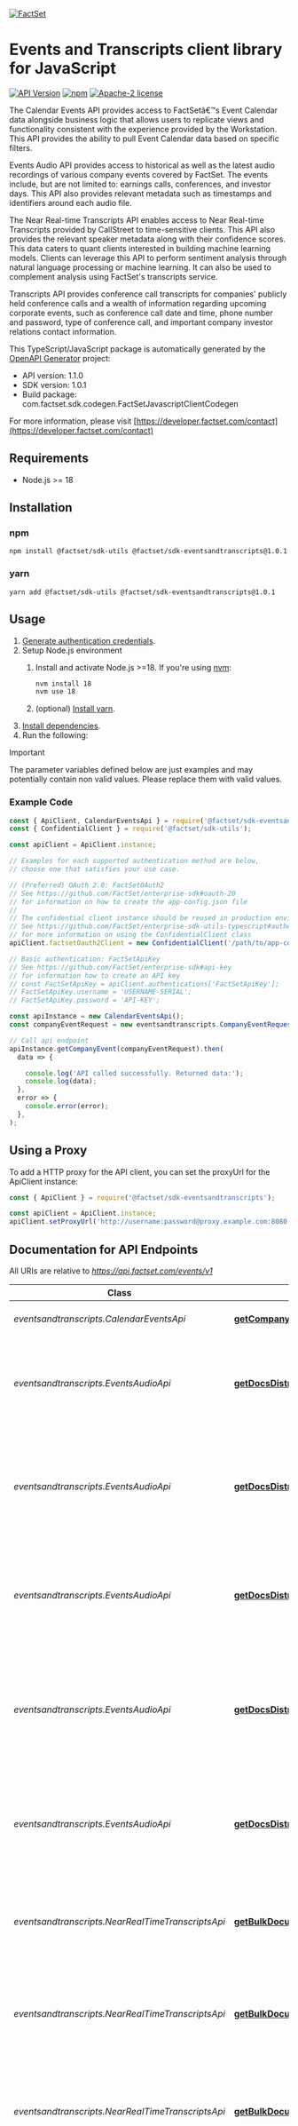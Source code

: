 [![FactSet](https://raw.githubusercontent.com/factset/enterprise-sdk/main/docs/images/factset-logo.svg)](https://www.factset.com)

# Events and Transcripts client library for JavaScript

[![API Version](https://img.shields.io/badge/api-v1.1.0-blue)](https://developer.factset.com/api-catalog/documents-distributor-callstreet-events)
[![npm](https://img.shields.io/badge/npm-v1.0.1-orange)](https://www.npmjs.com/package/@factset/sdk-eventsandtranscripts/v/1.0.1)
[![Apache-2 license](https://img.shields.io/badge/license-Apache2-brightgreen.svg)](https://www.apache.org/licenses/LICENSE-2.0)

<p>The Calendar Events API provides access to FactSetâ€™s Event Calendar data alongside business logic that allows users to replicate views and functionality consistent with the experience provided by the Workstation. This API provides the ability to pull Event Calendar data based on specific filters.</p>
<p>Events Audio API provides access to historical as well as the latest audio recordings of various company events covered by FactSet. The events include, but are not limited to: earnings calls, conferences, and investor days. This API also provides relevant metadata such as timestamps and identifiers around each audio file.</p>
<p>The  Near Real-time Transcripts API enables access to Near Real-time Transcripts provided by CallStreet to time-sensitive clients. This API also provides the relevant speaker metadata along with their confidence scores. This data caters to quant clients interested in building machine learning models. Clients can leverage this API to perform sentiment analysis through natural language processing or machine learning. It can also be used to complement analysis using FactSet's transcripts service.</p>
<p>Transcripts API provides conference call transcripts for companies' publicly held conference calls and a wealth of information regarding upcoming corporate events, such as conference call date and time, phone number and password, type of conference call, and important company investor relations contact information.</p> 


This TypeScript/JavaScript package is automatically generated by the [OpenAPI Generator](https://openapi-generator.tech) project:

- API version: 1.1.0
- SDK version: 1.0.1
- Build package: com.factset.sdk.codegen.FactSetJavascriptClientCodegen

For more information, please visit [https://developer.factset.com/contact](https://developer.factset.com/contact)

## Requirements

* Node.js >= 18

## Installation

### npm

```shell
npm install @factset/sdk-utils @factset/sdk-eventsandtranscripts@1.0.1
```

### yarn

```shell
yarn add @factset/sdk-utils @factset/sdk-eventsandtranscripts@1.0.1
```

## Usage

1. [Generate authentication credentials](../../../../README.md#authentication).
2. Setup Node.js environment
   1. Install and activate Node.js >=18. If you're using [nvm](https://github.com/nvm-sh/nvm):

      ```sh
      nvm install 18
      nvm use 18
      ```

   2. (optional) [Install yarn](https://yarnpkg.com/getting-started/install).
3. [Install dependencies](#installation).
4. Run the following:

> [!IMPORTANT]
> The parameter variables defined below are just examples and may potentially contain non valid values. Please replace them with valid values.

### Example Code


```javascript
const { ApiClient, CalendarEventsApi } = require('@factset/sdk-eventsandtranscripts');
const { ConfidentialClient } = require('@factset/sdk-utils');

const apiClient = ApiClient.instance;

// Examples for each supported authentication method are below,
// choose one that satisfies your use case.

// (Preferred) OAuth 2.0: FactSetOAuth2
// See https://github.com/FactSet/enterprise-sdk#oauth-20
// for information on how to create the app-config.json file
//
// The confidential client instance should be reused in production environments.
// See https://github.com/FactSet/enterprise-sdk-utils-typescript#authentication
// for more information on using the ConfidentialClient class
apiClient.factsetOauth2Client = new ConfidentialClient('/path/to/app-config.json');

// Basic authentication: FactSetApiKey
// See https://github.com/FactSet/enterprise-sdk#api-key
// for information how to create an API key
// const FactSetApiKey = apiClient.authentications['FactSetApiKey'];
// FactSetApiKey.username = 'USERNAME-SERIAL';
// FactSetApiKey.password = 'API-KEY';

const apiInstance = new CalendarEventsApi();
const companyEventRequest = new eventsandtranscripts.CompanyEventRequest(); // CompanyEventRequest | Company Event request body

// Call api endpoint
apiInstance.getCompanyEvent(companyEventRequest).then(
  data => {

    console.log('API called successfully. Returned data:');
    console.log(data);
  },
  error => {
    console.error(error);
  },
);

```


## Using a Proxy

To add a HTTP proxy for the API client, you can set the proxyUrl for the ApiClient instance:

```javascript
const { ApiClient } = require('@factset/sdk-eventsandtranscripts');

const apiClient = ApiClient.instance;
apiClient.setProxyUrl('http://username:password@proxy.example.com:8080');
```

## Documentation for API Endpoints

All URIs are relative to *https://api.factset.com/events/v1*

Class | Method | HTTP request | Description
------------ | ------------- | ------------- | -------------
*eventsandtranscripts.CalendarEventsApi* | [**getCompanyEvent**](docs/CalendarEventsApi.md#getCompanyEvent) | **POST** /calendar/events | Retrieve Company Event data
*eventsandtranscripts.EventsAudioApi* | [**getDocsDistributorAudioV1HistoryFiles**](docs/EventsAudioApi.md#getDocsDistributorAudioV1HistoryFiles) | **GET** /audio/history | Retrieve historical audio recordings and related metadata within FactSet coverage.
*eventsandtranscripts.EventsAudioApi* | [**getDocsDistributorAudioV1ListFilesDate**](docs/EventsAudioApi.md#getDocsDistributorAudioV1ListFilesDate) | **GET** /audio/by-date | Retrieve latest audio recordings and related metadata within FactSet coverage based on a specific date ranges.
*eventsandtranscripts.EventsAudioApi* | [**getDocsDistributorAudioV1ListFilesFileName**](docs/EventsAudioApi.md#getDocsDistributorAudioV1ListFilesFileName) | **GET** /audio/by-file-name | Retrieve latest audio recordings and related metadata within FactSet coverage based on file name.
*eventsandtranscripts.EventsAudioApi* | [**getDocsDistributorAudioV1ListFilesIds**](docs/EventsAudioApi.md#getDocsDistributorAudioV1ListFilesIds) | **GET** /audio/by-ids | Retrieve the latest audio recordings along with their corresponding metadata from the FactSet coverage based on specific IDs.
*eventsandtranscripts.EventsAudioApi* | [**getDocsDistributorAudioV1ListFilesUploadTime**](docs/EventsAudioApi.md#getDocsDistributorAudioV1ListFilesUploadTime) | **GET** /audio/by-upload-time | Retrieve latest audio recordings and related metadata within FactSet coverage based on upload time.
*eventsandtranscripts.NearRealTimeTranscriptsApi* | [**getBulkDocumentsNrtV1Calls**](docs/NearRealTimeTranscriptsApi.md#getBulkDocumentsNrtV1Calls) | **GET** /nrt/by-ticker | Returns the active calls happening at the moment based on ticker,call status and entity ID.
*eventsandtranscripts.NearRealTimeTranscriptsApi* | [**getBulkDocumentsNrtV1CallsByAudioSourceId**](docs/NearRealTimeTranscriptsApi.md#getBulkDocumentsNrtV1CallsByAudioSourceId) | **GET** /nrt/by-ids | Returns the active calls happening at the moment based on audio source ID and report ID.
*eventsandtranscripts.NearRealTimeTranscriptsApi* | [**getBulkDocumentsNrtV1Indexedrt**](docs/NearRealTimeTranscriptsApi.md#getBulkDocumentsNrtV1Indexedrt) | **GET** /nrt/indexed | Returns the  indexed transcript data  in small increments throughout the duration of an active call.
*eventsandtranscripts.NearRealTimeTranscriptsApi* | [**getBulkDocumentsNrtV1SpeakerIds**](docs/NearRealTimeTranscriptsApi.md#getBulkDocumentsNrtV1SpeakerIds) | **GET** /nrt/speakerids | Returns the latest speakerIds with the confidence scores generated for an active call.
*eventsandtranscripts.TranscriptsApi* | [**getTimezone**](docs/TranscriptsApi.md#getTimezone) | **GET** /reference/time-zones | Returns the time zones.
*eventsandtranscripts.TranscriptsApi* | [**getTranscripts**](docs/TranscriptsApi.md#getTranscripts) | **GET** /transcripts/search | Returns the transcript documents in XML format and related metadata within FactSet coverage based on search text.
*eventsandtranscripts.TranscriptsApi* | [**getTranscriptsDates**](docs/TranscriptsApi.md#getTranscriptsDates) | **GET** /transcripts/dates | Returns the transcript documents in XML format and related metadata within FactSet coverage based on specific date range and time zones.
*eventsandtranscripts.TranscriptsApi* | [**getTranscriptsEvents**](docs/TranscriptsApi.md#getTranscriptsEvents) | **GET** /transcripts/events | Returns the transcript documents in XML format and related metadata within FactSet coverage based on eventIds and eventType.
*eventsandtranscripts.TranscriptsApi* | [**getTranscriptsIds**](docs/TranscriptsApi.md#getTranscriptsIds) | **GET** /transcripts/ids | Returns the transcript documents in XML format and related metadata within FactSet coverage based on specific IDs.
*eventsandtranscripts.TranscriptsApi* | [**getTranscriptsInvestorSlides**](docs/TranscriptsApi.md#getTranscriptsInvestorSlides) | **GET** /transcripts/investor-slides | Returns the investor slides in PDF format and related metadata within FactSet coverage based on specific date range and various parameters.
*eventsandtranscripts.TranscriptsApi* | [**getTranscriptsTime**](docs/TranscriptsApi.md#getTranscriptsTime) | **GET** /transcripts/times | Returns the transcript documents in XML format and related metadata within FactSet coverage based on specific time.
*eventsandtranscripts.TranscriptsApi* | [**getcategories**](docs/TranscriptsApi.md#getcategories) | **GET** /reference/categories | Returns the categories.


## Documentation for Models

 - [eventsandtranscripts.CompanyEventRequest](docs/CompanyEventRequest.md)
 - [eventsandtranscripts.CompanyEventRequestData](docs/CompanyEventRequestData.md)
 - [eventsandtranscripts.CompanyEventRequestDataDateTime](docs/CompanyEventRequestDataDateTime.md)
 - [eventsandtranscripts.CompanyEventRequestDataUniverse](docs/CompanyEventRequestDataUniverse.md)
 - [eventsandtranscripts.CompanyEventResponse](docs/CompanyEventResponse.md)
 - [eventsandtranscripts.CompanyEventResponseObject](docs/CompanyEventResponseObject.md)
 - [eventsandtranscripts.Error](docs/Error.md)
 - [eventsandtranscripts.ErrorExample](docs/ErrorExample.md)
 - [eventsandtranscripts.EventsAudioDaily](docs/EventsAudioDaily.md)
 - [eventsandtranscripts.EventsAudioDailyFileName](docs/EventsAudioDailyFileName.md)
 - [eventsandtranscripts.EventsAudioDailyIds](docs/EventsAudioDailyIds.md)
 - [eventsandtranscripts.EventsAudioDailyMeta](docs/EventsAudioDailyMeta.md)
 - [eventsandtranscripts.EventsAudioDailyMetaPagination](docs/EventsAudioDailyMetaPagination.md)
 - [eventsandtranscripts.EventsAudioDailyObject](docs/EventsAudioDailyObject.md)
 - [eventsandtranscripts.EventsAudioDailyObjectOne](docs/EventsAudioDailyObjectOne.md)
 - [eventsandtranscripts.EventsAudioHistory](docs/EventsAudioHistory.md)
 - [eventsandtranscripts.EventsAudioIdsObject](docs/EventsAudioIdsObject.md)
 - [eventsandtranscripts.IndexedNrt](docs/IndexedNrt.md)
 - [eventsandtranscripts.IndexedObject](docs/IndexedObject.md)
 - [eventsandtranscripts.InvestorSlides](docs/InvestorSlides.md)
 - [eventsandtranscripts.ListFileObject](docs/ListFileObject.md)
 - [eventsandtranscripts.NrtCalls](docs/NrtCalls.md)
 - [eventsandtranscripts.NrtCallsMeta](docs/NrtCallsMeta.md)
 - [eventsandtranscripts.NrtCallsMetaPagination](docs/NrtCallsMetaPagination.md)
 - [eventsandtranscripts.NrtCallsObject](docs/NrtCallsObject.md)
 - [eventsandtranscripts.NrtSpeakerIdObject](docs/NrtSpeakerIdObject.md)
 - [eventsandtranscripts.NrtSpeakerIds](docs/NrtSpeakerIds.md)
 - [eventsandtranscripts.NrtSpeakerIdsMeta](docs/NrtSpeakerIdsMeta.md)
 - [eventsandtranscripts.NrtSpeakerIdsMetaPagination](docs/NrtSpeakerIdsMetaPagination.md)
 - [eventsandtranscripts.ResponseCategories](docs/ResponseCategories.md)
 - [eventsandtranscripts.ResponseCategoriesObject](docs/ResponseCategoriesObject.md)
 - [eventsandtranscripts.ResponseTime](docs/ResponseTime.md)
 - [eventsandtranscripts.ResponseTimeObject](docs/ResponseTimeObject.md)
 - [eventsandtranscripts.SlidesObject](docs/SlidesObject.md)
 - [eventsandtranscripts.TranscriptObject](docs/TranscriptObject.md)
 - [eventsandtranscripts.TranscriptObjectOne](docs/TranscriptObjectOne.md)
 - [eventsandtranscripts.TranscriptObjectTimes](docs/TranscriptObjectTimes.md)
 - [eventsandtranscripts.Transcripts](docs/Transcripts.md)
 - [eventsandtranscripts.TranscriptsMeta](docs/TranscriptsMeta.md)
 - [eventsandtranscripts.TranscriptsMetaPagination](docs/TranscriptsMetaPagination.md)
 - [eventsandtranscripts.TranscriptsOne](docs/TranscriptsOne.md)
 - [eventsandtranscripts.TranscriptsOneMeta](docs/TranscriptsOneMeta.md)
 - [eventsandtranscripts.TranscriptsOneMetaPagination](docs/TranscriptsOneMetaPagination.md)
 - [eventsandtranscripts.TranscriptsTimes](docs/TranscriptsTimes.md)


## Documentation for Authorization



### FactSetApiKey

- **Type**: HTTP basic authentication



### FactSetOAuth2


- **Type**: OAuth
- **Flow**: application
- **Authorization URL**: 
- **Scopes**: N/A


# Contributing

Please refer to the [contributing guide](../../../../CONTRIBUTING.md).

# Copyright

Copyright 2022 FactSet Research Systems Inc

Licensed under the Apache License, Version 2.0 (the "License");
you may not use this file except in compliance with the License.
You may obtain a copy of the License at

    http://www.apache.org/licenses/LICENSE-2.0

Unless required by applicable law or agreed to in writing, software
distributed under the License is distributed on an "AS IS" BASIS,
WITHOUT WARRANTIES OR CONDITIONS OF ANY KIND, either express or implied.
See the License for the specific language governing permissions and
limitations under the License.
